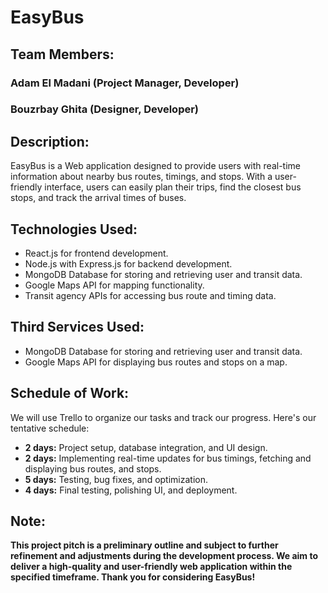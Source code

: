 # EasyBus

## Team Members:

### Adam El Madani (Project Manager, Developer)

### Bouzrbay Ghita (Designer, Developer)

## Description:

EasyBus is a Web application designed to provide users with real-time information about nearby bus routes, timings, and stops. With a user-friendly interface, users can easily plan their trips, find the closest bus stops, and track the arrival times of buses.

## Technologies Used:

+ React.js for frontend development.
+ Node.js with Express.js for backend development.
+ MongoDB Database for storing and retrieving user and transit data.
+ Google Maps API for mapping functionality.
+ Transit agency APIs for accessing bus route and timing data.

## Third Services Used:

+ MongoDB Database for storing and retrieving user and transit data.
+ Google Maps API for displaying bus routes and stops on a map.





## Schedule of Work:
We will use Trello to organize our tasks and track our progress. Here's our tentative schedule:

+ **2 days:** Project setup, database integration, and UI design.
+ **2 days:** Implementing real-time updates for bus timings, fetching and displaying bus routes, and stops.
+ **5 days:** Testing, bug fixes, and optimization.
+ **4 days:** Final testing, polishing UI, and deployment.

## Note:
****This project pitch is a preliminary outline and subject to further refinement and adjustments during the development process. We aim to deliver a high-quality and user-friendly web application within the specified timeframe. Thank you for considering EasyBus!****

